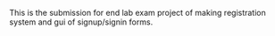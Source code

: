 This is the submission for end lab exam project of making registration system and gui of signup/signin forms.
